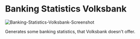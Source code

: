 # Banking Statistics Volksbank
![Banking-Statistics-Volksbank-Screenshot](https://i.imgur.com/JL1z7g8.jpg)

Generates some banking statistics, that Volksbank doesn't offer.
